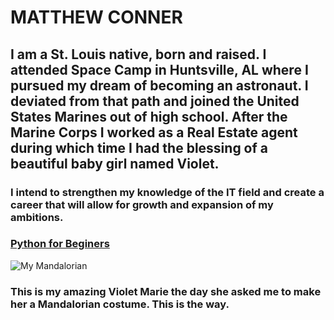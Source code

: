 # MATTHEW CONNER
## I am a St. Louis native, born and raised. I attended Space Camp in Huntsville, AL where I pursued my dream of becoming an astronaut. I deviated from that path and joined the United States Marines out of high school. After the Marine Corps I worked as a Real Estate agent during which time I had the blessing of a beautiful baby girl named Violet. 
### I intend to strengthen my knowledge of the IT field and create a career that will allow for growth and expansion of my ambitions. 
### [Python for Beginers](https://www.coursera.org/articles/what-is-python-used-for-a-beginners-guide-to-using-python)
![My Mandalorian](https://github.com/MarineMatt04/Homework/assets/144508856/94c3d342-a396-4484-af67-d20c22762079)







### This is my amazing Violet Marie the day she asked me to make her a Mandalorian costume. This is the way.
